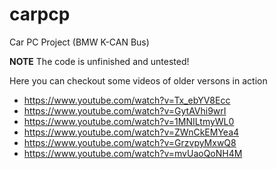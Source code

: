 # carpcp
Car PC Project (BMW K-CAN Bus)



**NOTE** The code is unfinished and untested!

Here you can checkout some videos of older versons in action
 * https://www.youtube.com/watch?v=Tx_ebYV8Ecc
 * https://www.youtube.com/watch?v=GytAVhi9wrI
 * https://www.youtube.com/watch?v=1MNILtmyWL0
 * https://www.youtube.com/watch?v=ZWnCkEMYea4
 * https://www.youtube.com/watch?v=GrzvpyMxwQ8
 * https://www.youtube.com/watch?v=mvUaoQoNH4M



